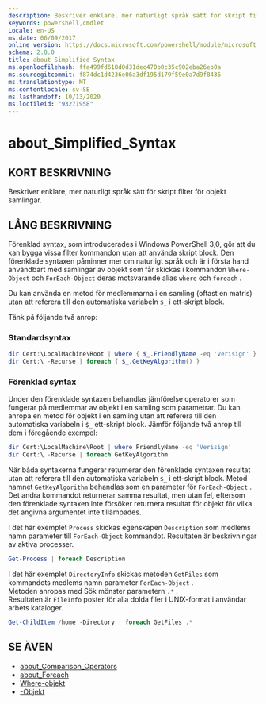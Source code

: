 ```yaml
---
description: Beskriver enklare, mer naturligt språk sätt för skript filter för objekt samlingar.
keywords: powershell,cmdlet
Locale: en-US
ms.date: 06/09/2017
online version: https://docs.microsoft.com/powershell/module/microsoft.powershell.core/about/about_simplified_syntax?view=powershell-5.1&WT.mc_id=ps-gethelp
schema: 2.0.0
title: about_Simplified_Syntax
ms.openlocfilehash: ffa499fd618d0d31dec470b0c35c902eba26eb0a
ms.sourcegitcommit: f874dc1d4236e06a3df195d179f59e0a7d9f8436
ms.translationtype: MT
ms.contentlocale: sv-SE
ms.lasthandoff: 10/13/2020
ms.locfileid: "93271958"
---
```

# <a name="about_simplified_syntax"></a>about_Simplified_Syntax

## <a name="short-description"></a>KORT BESKRIVNING

Beskriver enklare, mer naturligt språk sätt för skript filter för objekt samlingar.

## <a name="long-description"></a>LÅNG BESKRIVNING

Förenklad syntax, som introducerades i Windows PowerShell 3,0, gör att du kan bygga vissa filter kommandon utan att använda skript block. Den förenklade syntaxen påminner mer om naturligt språk och är i första hand användbart med samlingar av objekt som får skickas i kommandon `Where-Object` och `ForEach-Object` deras motsvarande alias `where` och `foreach` .

Du kan använda en metod för medlemmarna i en samling (oftast en matris) utan att referera till den automatiska variabeln `$_` i ett-skript block.

Tänk på följande två anrop:

### <a name="standard-syntax"></a>Standardsyntax

```powershell
dir Cert:\LocalMachine\Root | where { $_.FriendlyName -eq 'Verisign' }
dir Cert:\ -Recurse | foreach { $_.GetKeyAlgorithm() }
```

### <a name="simplified-syntax"></a>Förenklad syntax

Under den förenklade syntaxen behandlas jämförelse operatorer som fungerar på medlemmar av objekt i en samling som parametrar. Du kan anropa en metod för objekt i en samling utan att referera till den automatiska variabeln i `$_` ett-skript block.
Jämför följande två anrop till dem i föregående exempel:

```powershell
dir Cert:\LocalMachine\Root | where FriendlyName -eq 'Verisign'
dir Cert:\ -Recurse | foreach GetKeyAlgorithm
```

När båda syntaxerna fungerar returnerar den förenklade syntaxen resultat utan att referera till den automatiska variabeln `$_` i ett-skript block.
Metod namnet `GetKeyAlgorithm` behandlas som en parameter för `ForEach-Object` .
Det andra kommandot returnerar samma resultat, men utan fel, eftersom den förenklade syntaxen inte försöker returnera resultat för objekt för vilka det angivna argumentet inte tillämpades.

I det här exemplet `Process` skickas egenskapen `Description` som medlems namn parameter till `ForEach-Object` kommandot. Resultaten är beskrivningar av aktiva processer.

```powershell
Get-Process | foreach Description
```

I det här exemplet `DirectoryInfo` skickas metoden `GetFiles` som kommandots medlems namn parameter `ForEach-Object` .  
Metoden anropas med Sök mönster parametern `.*` .  
Resultaten är `FileInfo` poster för alla dolda filer i UNIX-format i användar arbets kataloger. 

```powershell
Get-ChildItem /home -Directory | foreach GetFiles .*
```

## <a name="see-also"></a>SE ÄVEN

- [about_Comparison_Operators](about_Comparison_Operators.md)
- [about_Foreach](about_Foreach.md)
- [Where-objekt](xref:Microsoft.PowerShell.Core.Where-Object)
- [-Objekt](xref:Microsoft.PowerShell.Core.ForEach-Object)

